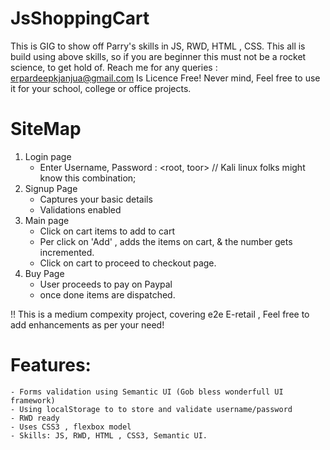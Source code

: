 # JsShoppingCart
 This is  GIG to show off Parry's skills in JS, RWD, HTML , CSS.
 This all is build using above skills, so if you are beginner this must not be a rocket science, to get hold of.
 Reach me for any queries : erpardeepkjanjua@gmail.com
 Is Licence Free! Never mind, Feel free to use it for your school, college or office projects.

# SiteMap
 1. Login page
    -  Enter Username, Password : <root, toor> // Kali linux folks might know this combination;
 2. Signup Page
    - Captures your basic details
    - Validations enabled
 3. Main page
    - Click on cart items to add to cart
    - Per click on 'Add' , adds the items on cart, & the number gets incremented.
    - Click on cart to proceed to checkout page.
 4. Buy Page
    - User proceeds to pay on Paypal
    - once done items are dispatched.
    
    
 !! This is a medium compexity project, covering e2e E-retail , Feel free to add enhancements as per your need!
    
    
    
 # Features:
    - Forms validation using Semantic UI (Gob bless wonderfull UI framework)
    - Using localStorage to to store and validate username/password
    - RWD ready
    - Uses CSS3 , flexbox model
    - Skills: JS, RWD, HTML , CSS3, Semantic UI.
    
    
    
